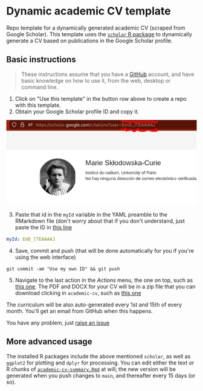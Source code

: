 # Dynamic academic CV template

Repo template for a dynamically generated academic CV (scraped from Google
Scholar). This template uses the [`scholar` R
package](https://cran.r-project.org/web/packages/scholar/index.html) to
dynamically generate a CV based on publications in the Google Scholar profile.

## Basic instructions

> These instructions assume that you have a [GitHub](https://github.com)
account, and have basic knowledge on how to use it, from the web, desktop or
command line.

1. Click on "Use this template" in the button row above to create a repo with
   this template.
2. Obtain your Google Scholar profile ID and copy it.

![Google Profile ID](https://raw.githubusercontent.com/JJ/cv/master/img/marie-curie-id.png)

3. Paste that id in the `myId` variable in the YAML preamble to the RMarkdown
   file (don't worry about that if you don't understand, just paste the ID in
   [this line](https://github.com/JJ/dynamic-academic-cv-template/blob/95157f5627223d26d6362a366e963e21e09b252f/academic-cv-summary.Rmd#L9)

```yaml
myId: EmD_lTEAAAAJ
```

4. Save, commit and push (that will be done automatically for you if you're
   using the web interface)

```shell
git commit -am "Use my own ID" && git push
```

5. Navigate to the last action in the *Actions* menu, the one on top, such as
   [this
   one](https://github.com/JJ/dynamic-academic-cv-template/actions/runs/4487482539). The
   PDF and DOCX for your CV will be in a zip file that you can download clicking in
   `academic-cv`, such as [this
   one](https://github.com/JJ/dynamic-academic-cv-template/suites/11725063370/artifacts/610441418)

The curriculum will be also auto-generated every 1st and 15th of every
month. You'll get an email from GitHub when this happens.

You have any problem, just [raise an issue](https://github.com/JJ/dynamic-academic-cv-template/issues)

## More advanced usage

The installed R packages include the above mentioned `scholar`, as well as
`ggplot2` for plotting and `dplyr` for processing. You can edit either the text
or R chunks of [`academic-cv-summary.Rmd`](academic-cv-summary.Rmd) at will; the
new version will be generated when you push changes to `main`, and thereafter
every 15 days (or so).
